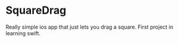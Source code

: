 # SquareDrag
Really simple ios app that just lets you drag a square. First project in learning swift. 
